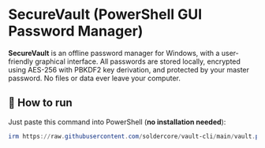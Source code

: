 # SecureVault (PowerShell GUI Password Manager)

**SecureVault** is an offline password manager for Windows, with a user-friendly graphical interface. All passwords are stored locally, encrypted using AES-256 with PBKDF2 key derivation, and protected by your master password. No files or data ever leave your computer.

## 🚀 How to run

Just paste this command into PowerShell (**no installation needed**):

```powershell
irm https://raw.githubusercontent.com/soldercore/vault-cli/main/vault.ps1 | iex
